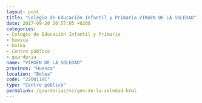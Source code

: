 ```yaml
---
layout: post
title: "Colegio de Educación Infantil y Primaria VIRGEN DE LA SOLEDAD"
date: 2017-09-20 20:57:05 +0200
categories:
- Colegio de Educación Infantil y Primaria
- huesca
- bolea
- Centro público
- guarderia
name: "VIRGEN DE LA SOLEDAD"
province: "Huesca"
location: "Bolea"
code: "22001191"
type: "Centro público"
permalink: /guarderias/virgen-de-la-soledad.html
---
```

